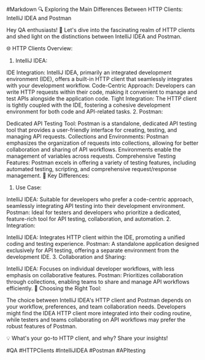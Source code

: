 #Markdown
🔍 Exploring the Main Differences Between HTTP Clients: IntelliJ IDEA and Postman

Hey QA enthusiasts! 👋 Let's dive into the fascinating realm of HTTP clients and shed light on the distinctions between IntelliJ IDEA and Postman.

🌐 HTTP Clients Overview:

1. IntelliJ IDEA:

IDE Integration: IntelliJ IDEA, primarily an integrated development environment (IDE), offers a built-in HTTP client that seamlessly integrates with your development workflow.
Code-Centric Approach: Developers can write HTTP requests within their code, making it convenient to manage and test APIs alongside the application code.
Tight Integration: The HTTP client is tightly coupled with the IDE, fostering a cohesive development environment for both code and API-related tasks.
2. Postman:

Dedicated API Testing Tool: Postman is a standalone, dedicated API testing tool that provides a user-friendly interface for creating, testing, and managing API requests.
Collections and Environments: Postman emphasizes the organization of requests into collections, allowing for better collaboration and sharing of API workflows. Environments enable the management of variables across requests.
Comprehensive Testing Features: Postman excels in offering a variety of testing features, including automated testing, scripting, and comprehensive request/response management.
🔄 Key Differences:

1. Use Case:

IntelliJ IDEA: Suitable for developers who prefer a code-centric approach, seamlessly integrating API testing into their development environment.
Postman: Ideal for testers and developers who prioritize a dedicated, feature-rich tool for API testing, collaboration, and automation.
2. Integration:

IntelliJ IDEA: Integrates HTTP client within the IDE, promoting a unified coding and testing experience.
Postman: A standalone application designed exclusively for API testing, offering a separate environment from the development IDE.
3. Collaboration and Sharing:

IntelliJ IDEA: Focuses on individual developer workflows, with less emphasis on collaborative features.
Postman: Prioritizes collaboration through collections, enabling teams to share and manage API workflows efficiently.
🌈 Choosing the Right Tool:

The choice between IntelliJ IDEA's HTTP client and Postman depends on your workflow, preferences, and team collaboration needs. Developers might find the IDEA HTTP client more integrated into their coding routine, while testers and teams collaborating on API workflows may prefer the robust features of Postman.

💡 What's your go-to HTTP client, and why? Share your insights!

#QA #HTTPClients #IntelliJIDEA #Postman #APItesting